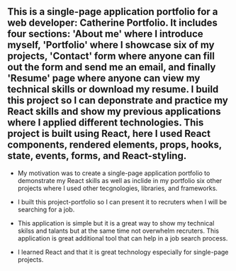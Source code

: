 # <Catherine-Portfolio>

## This is a single-page application portfolio for a web developer: Catherine Portfolio. It includes four sections: 'About me' where I introduce myself, 'Portfolio' where I showcase six of my projects, 'Contact' form where anyone can fill out the form and send me an email, and finally 'Resume' page where anyone can view my technical skills or download my resume. I build this project so I can deponstrate and practice my React skills and show my previous applications where I applied different technologies. This project is built using React, here I used React components, rendered elements, props, hooks, state, events, forms, and React-styling.

- My motivation was to create a single-page application portfolio to demonstrate my React skills as well as inclide in my portfolio six other projects where I used other tecgnologies, libraries, and frameworks. 

- I built this project-portfolio so I can present it to recruters when I will be searching for a job. 

- This application is simple but it is a great way to show my technical skilss and talants but at the same time not overwhelm recruters. This application is great additional tool that can help in a job search process.

- I learned React and that it is great technology especially for single-page projects. 